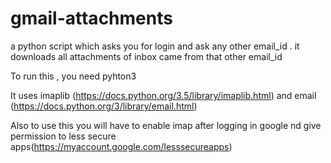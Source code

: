 # gmail-attachments
a python script which asks you for login and ask any other email_id . it downloads all attachments of inbox  came from that other email_id

To run this , you need pyhton3

It uses imaplib (https://docs.python.org/3.5/library/imaplib.html)
and email (https://docs.python.org/3/library/email.html)

Also to use this you will have to enable imap after logging in google 
nd give permission to less secure apps(https://myaccount.google.com/lesssecureapps)
